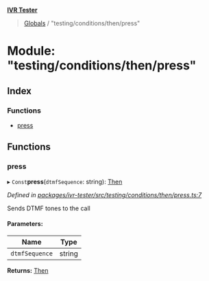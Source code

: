 **[IVR Tester](../README.md)**

> [Globals](../README.md) / "testing/conditions/then/press"

# Module: "testing/conditions/then/press"

## Index

### Functions

* [press](_testing_conditions_then_press_.md#press)

## Functions

### press

▸ `Const`**press**(`dtmfSequence`: string): [Then](../interfaces/_testing_conditions_then_then_.then.md)

*Defined in [packages/ivr-tester/src/testing/conditions/then/press.ts:7](https://github.com/SketchingDev/ivr-tester/blob/aac0a71/packages/ivr-tester/src/testing/conditions/then/press.ts#L7)*

Sends DTMF tones to the call

#### Parameters:

Name | Type |
------ | ------ |
`dtmfSequence` | string |

**Returns:** [Then](../interfaces/_testing_conditions_then_then_.then.md)
